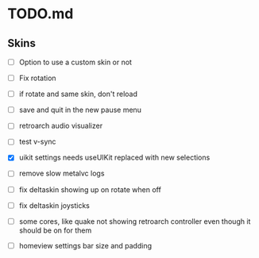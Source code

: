 # TODO.md

## Skins

- [ ] Option to use a custom skin or not
- [ ] Fix rotation
- [ ] if rotate and same skin, don't reload
- [ ] save and quit in the new pause menu
- [ ] retroarch audio visualizer
- [ ] test v-sync
- [X] uikit settings needs useUIKit replaced with new selections
- [ ] remove slow metalvc logs
- [ ] fix deltaskin showing up on rotate when off
- [ ] fix deltaskin joysticks
- [ ] some cores, like quake not showing retroarch controller even though it should be on for them
- [ ] homeview settings bar size and padding

